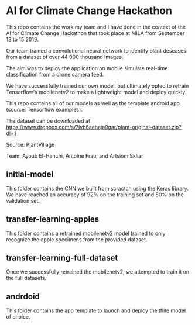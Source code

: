 # AI for Climate Change Hackathon

This repo contains the work my team and I have done in the context of the AI for Climate Change Hackathon that took place at MILA from September 13 to 15 2019. 

Our team trained a convolutional neural network to identify plant deseases from a dataset of over 44 000 thousand images. 

The aim was to deploy the application on mobile simulate real-time classification from a drone camera feed. 

We have successfully trained our own model, but ultimately opted to retrain Tensorflow's mobilenetv2 to make a lightweight model and deploy quickly. 

This repo contains all of our models as well as the template android app (source: Tensorflow examples). 

The dataset can be downloaded at https://www.dropbox.com/s/7jvh6aeheja9qar/plant-original-dataset.zip?dl=1

Source: PlantVillage

Team: Ayoub El-Hanchi, Antoine Frau, and Artsiom Skliar


## initial-model

This folder contains the CNN we built from scractch using the Keras library. We have reached an accuracy of 92% on the training set and 80% on the validation set. 

## transfer-learning-apples

This folder contains a retrained mobilenetv2 model trained to only recognize the apple specimens from the provided dataset.

## transfer-learning-full-dataset

Once we successfully retrained the mobilenetv2, we attempted to train it on the full datasets.

## andrdoid 

This folder contains the app template to launch and deploy the tflite model of choice. 
